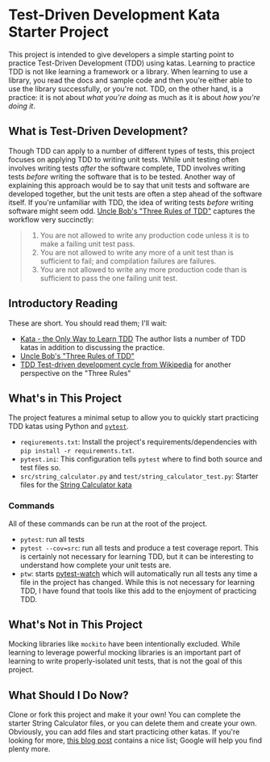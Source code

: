 # Test-Driven Development Kata Starter Project
This project is intended to give developers a simple starting point to practice Test-Driven Development (TDD) using katas. Learning to practice TDD is not like learning a framework or a library. When learning to use a library, you read the docs and sample code and then you're either able to use the library successfully, or you're not. TDD, on the other hand, is a practice:  it is not about *what you're doing* as much as it is about *how you're doing it*.

## What is Test-Driven Development? 
Though TDD can apply to a number of different types of tests, this project focuses on applying TDD to writing unit tests. While unit testing often involves writing tests *after* the software complete, TDD involves writing tests *before* writing the software that is to be tested. Another way of explaining this approach would be to say that unit tests and software are developed together, but the unit tests are often a step ahead of the software itself. If you're unfamiliar with TDD, the idea of writing tests *before* writing software might seem odd. [Uncle Bob's "Three Rules of TDD"](http://butunclebob.com/ArticleS.UncleBob.TheThreeRulesOfTdd) captures the workflow very succinctly:  

> 1. You are not allowed to write any production code unless it is to make a failing unit test pass.
> 1. You are not allowed to write any more of a unit test than is sufficient to fail; and compilation failures are failures.
> 1. You are not allowed to write any more production code than is sufficient to pass the one failing unit test.

## Introductory Reading
These are short. You should read them; I'll wait:
- [Kata - the Only Way to Learn TDD](http://www.peterprovost.org/blog/2012/05/02/kata-the-only-way-to-learn-tdd/)  The author lists a number of TDD katas in addition to discussing the practice.
- [Uncle Bob's "Three Rules of TDD"](http://butunclebob.com/ArticleS.UncleBob.TheThreeRulesOfTdd)
- [TDD Test-driven development cycle from Wikipedia](https://en.wikipedia.org/wiki/Test-driven_development#Test-driven_development_cycle) for another perspective on the "Three Rules"

## What's in This Project
The project features a minimal setup to allow you to quickly start practicing TDD katas using Python and [`pytest`](https://docs.pytest.org/). 

- `reqiurements.txt`:  Install the project's requirements/dependencies with `pip install -r requirements.txt`.
- `pytest.ini`:  This configuration tells `pytest` where to find both source and test files so.
- `src/string_calculator.py` and `test/string_calculator_test.py`:  Starter files for the [String Calculator kata](https://osherove.com/tdd-kata-1/)
  
### Commands
All of these commands can be run at the root of the project.
- `pytest`:  run all tests
- `pytest --cov=src`:  run all tests and produce a test coverage report. This is certainly not necessary for learning TDD, but it can be interesting to understand how complete your unit tests are.
- `ptw`:  starts [pytest-watch](https://pypi.org/project/pytest-watch/) which will automatically run all tests any time a file in the project has changed. While this is not necessary for learning TDD, I have found that tools like this add to the enjoyment of practicing TDD. 

## What's Not in This Project
Mocking libraries like `mockito` have been intentionally excluded. While learning to leverage powerful mocking libraries is an important part of learning to write properly-isolated unit tests, that is not the goal of this project.

## What Should I Do Now?
Clone or fork this project and make it your own! You can complete the starter String Calculator files, or you can delete them and create your own. Obviously, you can add files and start practicing other katas. If you're looking for more, [this blog post](https://www.programmingwithwolfgang.com/tdd-kata/) contains a nice list; Google will help you find plenty more.
